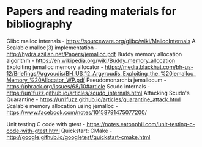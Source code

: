 # Papers and reading materials for bibliography

Glibc malloc internals - https://sourceware.org/glibc/wiki/MallocInternals
A Scalable malloc(3) implementation - http://hydra.azilian.net/Papers/jemalloc.pdf
Buddy memory allocation algorithm - https://en.wikipedia.org/wiki/Buddy_memory_allocation
Exploiting jemalloc memory allocator - https://media.blackhat.com/bh-us-12/Briefings/Argyoudis/BH_US_12_Argyroudis_Exploiting_the_%20jemalloc_Memory_%20Allocator_WP.pdf
Pseudomonarchia jemallocum - https://phrack.org/issues/68/10#article
Scudo internals - https://un1fuzz.github.io/articles/scudo_internals.html
Attacking Scudo's Quarantine - https://un1fuzz.github.io/articles/quarantine_attack.html
Scalable memory allocation using jemalloc - https://www.facebook.com/notes/10158791475077200/

Unit testing C code with gtest - https://notes.eatonphil.com/unit-testing-c-code-with-gtest.html
Quickstart: CMake - http://google.github.io/googletest/quickstart-cmake.html
